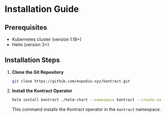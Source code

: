 # Installation Guide

## Prerequisites

- Kubernetes cluster (version 1.18+)
- Helm (version 3+)

## Installation Steps

1. **Clone the Git Repository**

   ```bash
   git clone https://github.com/expedio-xyz/kontract.git
   ```

2. **Install the Kontract Operator**

   ```bash
   helm install kontract ./helm-chart --namespace kontract --create-namespace
   ```

   This command installs the Kontract operator in the `kontract` namespace.
